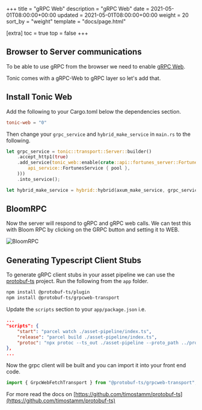 +++
title = "gRPC Web"
description = "gRPC Web"
date = 2021-05-01T08:00:00+00:00
updated = 2021-05-01T08:00:00+00:00
weight = 20
sort_by = "weight"
template = "docs/page.html"

[extra]
toc = true
top = false
+++

## Browser to Server communications

To be able to use gRPC from the browser we need to enable [gRPC Web](https://github.com/grpc/grpc-web).

Tonic comes with a gRPC-Web to gRPC layer so let's add that.

## Install Tonic Web

Add the following to your Cargo.toml below the dependencies section.

```toml
tonic-web = "0"
```

Then change your `grpc_service` and `hybrid_make_service` in `main.rs` to the following.

```rust
let grpc_service = tonic::transport::Server::builder()
    .accept_http1(true)
    .add_service(tonic_web::enable(crate::api::fortunes_server::FortunesServer::new(
        api_service::FortunesService { pool },
    )))
    .into_service();

let hybrid_make_service = hybrid::hybrid(axum_make_service, grpc_service);
```

## BloomRPC

Now the server will respond to gRPC and gRPC web calls. We can test this with Bloom RPC by clicking on the GRPC button and setting it to WEB.

![BloomRPC](/bloom-rpc-web.png)

## Generating Typescript Client Stubs

To generate gRPC client stubs in your asset pipeline we can use the [protobuf-ts](https://github.com/timostamm/protobuf-ts) project. Run the following from the `app` folder.

```sh
npm install @protobuf-ts/plugin
npm install @protobuf-ts/grpcweb-transport
```

Update the `scripts` section to your `app/package.json` i.e.

```json
...
"scripts": {
    "start": "parcel watch ./asset-pipeline/index.ts",
    "release": "parcel build ./asset-pipeline/index.ts",
    "protoc": "npx protoc --ts_out ./asset-pipeline --proto_path ../protos ../protos/api.proto"
},
...
```

Now the grpc client will be built and you can import it into your front end code.

```typescript
import { GrpcWebFetchTransport } from "@protobuf-ts/grpcweb-transport";
```

For more read the docs on [https://github.com/timostamm/protobuf-ts](https://github.com/timostamm/protobuf-ts)
